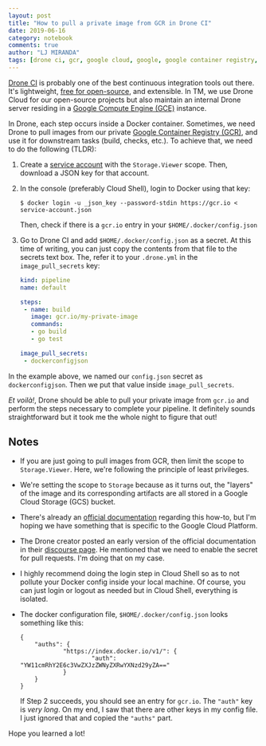 ```yaml
---
layout: post
title: "How to pull a private image from GCR in Drone CI"
date: 2019-06-16
category: notebook
comments: true
author: "LJ MIRANDA"
tags: [drone ci, gcr, google cloud, google, google container registry, image, docker, private, pull]
---
```


[Drone CI](https://drone.io/) is probably one of the best continuous
integration tools out there.  It's lightweight, [free for
open-source](https://cloud.drone.io/), and extensible. In TM, we use Drone
Cloud for our open-source projects but also maintain an internal Drone server
residing in a [Google Compute Engine (GCE)](https://cloud.google.com/compute/)
instance.

In Drone, each step occurs inside a Docker container. Sometimes, we need Drone
to pull images from our private [Google Container Registry
(GCR)](https://cloud.google.com/container-registry/), and use it for downstream
tasks (build, checks, etc.). To achieve that, we need to do the following (TLDR):

1. Create a [service
   account](https://cloud.google.com/iam/docs/understanding-service-accounts)
   with the `Storage.Viewer` scope. Then, download a JSON key for that account.
2. In the console (preferably Cloud Shell), login to Docker using that key:

    ```shell
    $ docker login -u _json_key --password-stdin https://gcr.io <
    service-account.json
    ```
    Then, check if there is a `gcr.io` entry in your `$HOME/.docker/config.json` 

3. Go to Drone CI and add `$HOME/.docker/config.json` as a secret. At this time
   of writing, you can just copy the contents from that file to the secrets
   text box. The, refer it to your `.drone.yml` in the `image_pull_secrets` key:

   ```yaml
   kind: pipeline
   name: default

   steps:
    - name: build
      image: gcr.io/my-private-image
      commands:
      - go build
      - go test

   image_pull_secrets:
    - dockerconfigjson
   ```

  In the example above, we named our `config.json` secret as
  `dockerconfigjson`. Then we put that value inside `image_pull_secrets`.

*Et voilà!*, Drone should be able to pull your private image from `gcr.io` and
perform the steps necessary to complete your pipeline. It definitely sounds
straightforward but it took me the whole night to figure that out! 

## Notes 

- If you are just going to pull images from GCR, then limit the scope to
    `Storage.Viewer`. Here, we're following the principle of least privileges.
- We're setting the scope to `Storage` because as it turns out, the "layers" of
    the image and its corresponding artifacts are all stored in a Google Cloud
    Storage (GCS) bucket.
- There's already an [official documentation](https://docs.drone.io/user-guide/pipeline/secrets/#image-pull-secrets) regarding this how-to, but I'm hoping we have something that is specific to the Google Cloud Platform.
- The Drone creator posted an early version of the official documentation in
    their [discourse page](https://discourse.drone.io/t/how-to-pull-private-images-with-1-0/3155). He mentioned that we need to enable the secret for pull requests. I'm doing that on my case.
- I highly recommend doing the login step in Cloud Shell so as to not pollute
    your Docker config inside your local machine. Of course, you can just login
    or logout as needed but in Cloud Shell, everything is isolated.
- The docker configuration file, `$HOME/.docker/config.json` looks something like this: 

    ```
    {
        "auths": {
                "https://index.docker.io/v1/": {
                        "auth": "YW11cmRhY2E6c3VwZXJzZWNyZXRwYXNzd29yZA=="
                }
        }
    }
    ```

    If Step 2 succeeds, you should see an entry for `gcr.io`. The `"auth"` key
    is *very long*. On my end, I saw that there are other keys in my config
    file. I just ignored that and copied the `"auths"` part.

Hope you learned a lot!
